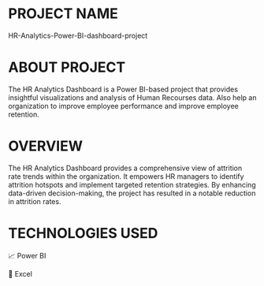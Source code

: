 # PROJECT NAME

HR-Analytics-Power-BI-dashboard-project


# ABOUT PROJECT 

The HR Analytics Dashboard is a Power BI-based project that provides insightful visualizations and analysis of Human Recourses data. Also help an organization to improve employee performance and improve employee retention. 


# OVERVIEW

The HR Analytics Dashboard provides a comprehensive view of attrition rate trends within the organization. It empowers HR managers to identify attrition hotspots and implement targeted retention strategies. By enhancing data-driven decision-making, the project has resulted in a notable reduction in attrition rates.


# TECHNOLOGIES USED 

📈 Power BI

🔢 Excel





